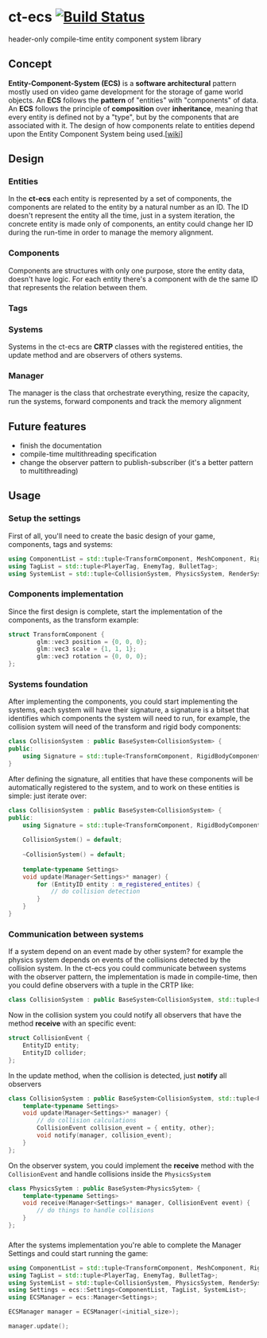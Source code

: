 # ct-ecs [![Build Status](https://app.travis-ci.com/gilmarxd/ct-ecs.svg?branch=master)](https://app.travis-ci.com/gilmarxd/ct-ecs)
header-only compile-time entity component system library

## Concept
**Entity-Component-System (ECS)** is a **software architectural** pattern mostly used on video game development for the storage of game world objects. An **ECS** follows the **pattern** of "entities" with "components" of data.
An **ECS** follows the principle of **composition** over **inheritance**, meaning that every entity is defined not by a "type", but by the components that are associated with it. The design of how components relate to entities depend upon the Entity Component System being used.[[wiki](https://en.wikipedia.org/wiki/Entity_component_system)]

## Design
### Entities
In the **ct-ecs** each entity is represented by a set of components, the components are related to the entity by a natural number as an ID.
The ID doesn't represent the entity all the time, just in a system iteration, the concrete entity is made only of components, an entity could change her ID during the run-time in order to manage the memory alignment.
### Components
Components are structures with only one purpose, store the entity data, doesn't have logic. For each entity there's a component with de the same ID that represents the relation between them.
### Tags
### Systems
Systems in the ct-ecs are **CRTP** classes with the registered entities, the update method and are observers of others systems.
### Manager
The manager is the class that orchestrate everything, resize the capacity, run the systems, forward components and track the memory alignment
## Future features
 - finish the documentation
 - compile-time multithreading specification
 - change the observer pattern to publish-subscriber (it's a better pattern to multithreading)

## Usage
### Setup the settings
First of all, you'll need to create the basic design of your game, components, tags and systems:

```cpp
using ComponentList = std::tuple<TransformComponent, MeshComponent, RigidBodyComponent, MaterialComponent>;
using TagList = std::tuple<PlayerTag, EnemyTag, BulletTag>;
using SystemList = std::tuple<CollisionSystem, PhysicsSystem, RenderSystem, PlayerSystem, ShootSystem>;
```

### Components implementation
Since the first design is complete, start the implementation of the components, as the transform example:

```cpp
struct TransformComponent {
        glm::vec3 position = {0, 0, 0};
        glm::vec3 scale = {1, 1, 1};
        glm::vec3 rotation = {0, 0, 0};
};
```

### Systems foundation
After implementing the components, you could start implementing the systems, each system will have their signature, a
signature is a bitset that identifies which components the system will need to run, for example, the collision system will
need of the transform and rigid body components:

```cpp
class CollisionSystem : public BaseSystem<CollisionSystem> {
public:
    using Signature = std::tuple<TransformComponent, RigidBodyComponent>;
}
```
After defining the signature, all entities that have these components will be automatically registered to the system,
and to work on these entities is simple: just iterate over:
```cpp
class CollisionSystem : public BaseSystem<CollisionSystem> {
public:
    using Signature = std::tuple<TransformComponent, RigidBodyComponent>;
    
    CollisionSystem() = default;
    
    ~CollisionSystem() = default;
    
    template<typename Settings>
    void update(Manager<Settings>* manager) {
        for (EntityID entity : m_registered_entites) {
            // do collision detection
        }
    }
}
```

### Communication between systems
If a system depend on an event made by other system? for example the physics system depends on events of the collisions detected by the collision system.
In the ct-ecs you could communicate between systems with the observer pattern, the implementation is made in compile-time,
then you could define observers with a tuple in the CRTP like:
```cpp
class CollisionSystem : public BaseSystem<CollisionSystem, std::tuple<PhysicsSytem>>
```
Now in the collision system you could notify all observers that have the method **receive** with an specific event:
```cpp
struct CollisionEvent {
    EntityID entity;
    EntityID collider;
};
```
In the update method, when the collision is detected, just **notify** all observers
```cpp
class CollisionSystem : public BaseSystem<CollisionSystem, std::tuple<PhysicsSytem>> {
    template<typename Settings>
    void update(Manager<Settings>* manager) {
        // do collision calculations
        CollisionEvent collision_event = { entity, other}; 
        void notify(manager, collision_event);
    }
};
```
On the observer system, you could implement the **receive** method with the `CollisionEvent` and handle collisions inside the `PhysicsSystem`
```cpp
class PhysicsSytem : public BaseSystem<PhysicsSytem> {
    template<typename Settings>
    void receive(Manager<Settings>* manager, CollisionEvent event) {
        // do things to handle collisions
    }
};
```
### 
After the systems implementation you're able to complete the Manager Settings and could start running the game:

```cpp
using ComponentList = std::tuple<TransformComponent, MeshComponent, RigidBodyComponent, MaterialComponent>;
using TagList = std::tuple<PlayerTag, EnemyTag, BulletTag>;
using SystemList = std::tuple<CollisionSystem, PhysicsSystem, RenderSystem, PlayerSystem, ShootSystem>;
using Settings = ecs::Settings<ComponentList, TagList, SystemList>;
using ECSManager = ecs::Manager<Settings>;

ECSManager manager = ECSManager(<initial_size>);

manager.update();
```

